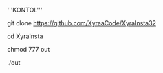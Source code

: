 '''KONTOL'''

git clone https://github.com/XyraaCode/XyraInsta32

cd XyraInsta

chmod 777 out

./out

